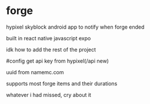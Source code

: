 # forge
hypixel skyblock android app to notify when forge ended

built in react native javascript expo

idk how to add the rest of the project


#config
get api key from hypixel(/api new)

uuid from namemc.com


supports most forge items and their durations

whatever i had missed, cry about it
